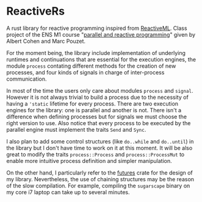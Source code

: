 # ReactiveRs
A rust library for reactive programming inspired from [ReactiveML](http://rml.lri.fr/).
Class project of the ENS M1 course "[parallel and reactive programming](http://www.di.ens.fr/~pouzet/cours/parallele_et_reactif/)" given by Albert Cohen and Marc Pouzet.

For the moment being, the library include implementation of underlying runtimes and continuations that are essential for the execution engines, the module `process` contating different methods for the creation of new processes, and four kinds of signals in charge of inter-process communication.

In most of the time the users only care about modules `process` and `signal`. However it is not always trivial to build a process due to the necessity of having a `'static` lifetime for every process. There are two execution engines for the library: one is parallel and another is not. There isn't a difference when defining processes but for signals we must choose the right version to use. Also notice that every process to be executed by the parallel engine must implement the traits `Send` and `Sync`.

I also plan to add some control structures (like `do..while` and `do..until`) in the library but I don't have time to work on it at this moment. It will be also great to modify the traits `process::Process` and `process::ProcessMut` to enable more intuitive process definition and simpler manipulation.

On the other hand, I particularly refer to the [futures](https://github.com/alexcrichton/futures-rs) crate for the design of my library. Nevertheless, the use of chaining structures may be the reason of the slow compilation. For example, compiling the `sugarscape` binary on my core i7 laptop can take up to several minutes.
